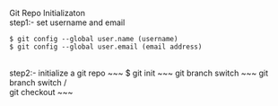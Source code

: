 Git Repo Initializaton
</br>
step1:- set username and email
~~~
$ git config --global user.name (username)
$ git config --global user.email (email address)
~~~
</br>
step2:- initialize a git repo
~~~
$ git init
~~~
git branch switch
~~~
git branch switch <branch name>/
</br>
git checkout <branch name>
~~~